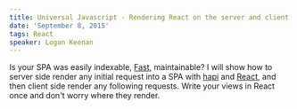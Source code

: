 ```yaml
---
title: Universal Javascript - Rendering React on the server and client
date: 'September 8, 2015'
tags: React
speaker: Logan Keenan
---
```


Is your SPA was easily indexable, [Fast](https://blog.twitter.com/2012/improving-performance-on-twittercom), maintainable?  I will show how to server side render any initial request into a SPA with [hapi](http://hapijs.com/) and [React](http://facebook.github.io/react/), and then client side render any following requests.  Write your views in React once and don't worry where they render.
